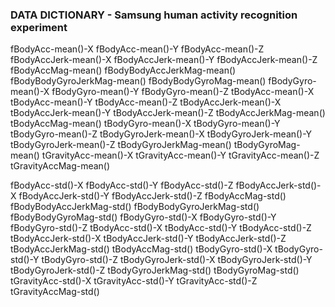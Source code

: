 ### DATA DICTIONARY - Samsung human activity recognition experiment
fBodyAcc-mean()-X
fBodyAcc-mean()-Y
fBodyAcc-mean()-Z
fBodyAccJerk-mean()-X
fBodyAccJerk-mean()-Y
fBodyAccJerk-mean()-Z
fBodyAccMag-mean()
fBodyBodyAccJerkMag-mean()
fBodyBodyGyroJerkMag-mean()
fBodyBodyGyroMag-mean()
fBodyGyro-mean()-X
fBodyGyro-mean()-Y
fBodyGyro-mean()-Z
tBodyAcc-mean()-X
tBodyAcc-mean()-Y
tBodyAcc-mean()-Z
tBodyAccJerk-mean()-X
tBodyAccJerk-mean()-Y
tBodyAccJerk-mean()-Z
tBodyAccJerkMag-mean()
tBodyAccMag-mean()
tBodyGyro-mean()-X
tBodyGyro-mean()-Y
tBodyGyro-mean()-Z
tBodyGyroJerk-mean()-X
tBodyGyroJerk-mean()-Y
tBodyGyroJerk-mean()-Z
tBodyGyroJerkMag-mean()
tBodyGyroMag-mean()
tGravityAcc-mean()-X
tGravityAcc-mean()-Y
tGravityAcc-mean()-Z
tGravityAccMag-mean()


fBodyAcc-std()-X
fBodyAcc-std()-Y
fBodyAcc-std()-Z
fBodyAccJerk-std()-X
fBodyAccJerk-std()-Y
fBodyAccJerk-std()-Z
fBodyAccMag-std()
fBodyBodyAccJerkMag-std()
fBodyBodyGyroJerkMag-std()
fBodyBodyGyroMag-std()
fBodyGyro-std()-X
fBodyGyro-std()-Y
fBodyGyro-std()-Z
tBodyAcc-std()-X
tBodyAcc-std()-Y
tBodyAcc-std()-Z
tBodyAccJerk-std()-X
tBodyAccJerk-std()-Y
tBodyAccJerk-std()-Z
tBodyAccJerkMag-std()
tBodyAccMag-std()
tBodyGyro-std()-X
tBodyGyro-std()-Y
tBodyGyro-std()-Z
tBodyGyroJerk-std()-X
tBodyGyroJerk-std()-Y
tBodyGyroJerk-std()-Z
tBodyGyroJerkMag-std()
tBodyGyroMag-std()
tGravityAcc-std()-X
tGravityAcc-std()-Y
tGravityAcc-std()-Z
tGravityAccMag-std()

